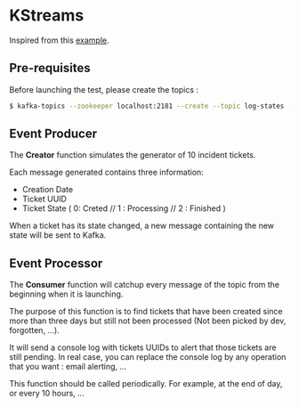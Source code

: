 # KStreams

Inspired from this [example](https://github.com/aseigneurin/kafka-tutorial-event-processing).


## Pre-requisites

Before launching the test, please create the topics :

```bash
$ kafka-topics --zookeeper localhost:2181 --create --topic log-states --replication-factor 1 --partitions 4
```

## Event Producer

The **Creator** function simulates the generator of 10 incident tickets.

Each message generated contains three information:

- Creation Date
- Ticket UUID
- Ticket State ( 0: Creted // 1 : Processing // 2 : Finished )

When a ticket has its state changed, a new message containing the new state will be sent to Kafka.

## Event Processor

The **Consumer** function will catchup every message of the topic from the beginning when it is launching.

The purpose of this function is to find tickets that have been created since more than three days but still not been processed (Not been picked by dev, forgotten, ...). 

It will send a console log with tickets UUIDs to alert that those tickets are still pending. In real case, you can replace the console log by any operation that you want : email alerting, ...

This function should be called periodically. For example, at the end of day, or every 10 hours, ...
